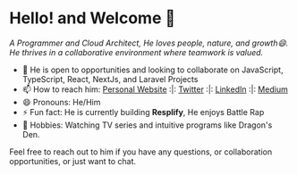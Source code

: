 # Hello! and Welcome 👋 
*A Programmer and Cloud Architect, He loves people, nature, and growth😄. He thrives in a collaborative environment where teamwork is valued.*

- 🤔 He is open to opportunities and looking to collaborate on JavaScript, TypeScript, React, NextJs, and Laravel Projects
- 📫 How to reach him: [Personal Website](https://www.mrprotocol.dev) :|: [Twitter](https://twitter.com/dprotocoll) :|:  [LinkedIn](https://www.linkedin.com/in/mrprotocoll) :|:  [Medium](https://medium.com/@mrprotocoll)
- 😄 Pronouns: He/Him
- ⚡ Fun fact: He is currently building **Resplify**, He enjoys Battle Rap
-  🌱 Hobbies: Watching TV series and intuitive programs like Dragon's Den.

Feel free to reach out to him if you have any questions, or collaboration opportunities, or just want to chat.
